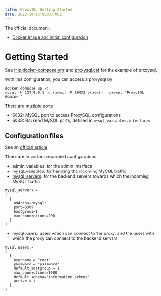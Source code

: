 ```yaml
---
title: ProxySQL Getting Started
date: 2022-10-15T00:00:00Z
---
```


The official document:
- [Docker image and initial configuration](https://hub.docker.com/r/proxysql/proxysql)

Getting Started
===

See [this docker-compose.yml](/examples/proxysql/docker-compose.yml) and [proxysql.cnf](/examples/proxysql/proxysql.cnf) for the example of proxysql.

With this configuration, you can access a proxysql by
```
docker compose up -d
mysql -h 127.0.0.1 -u radmin -P 16032-pradmin --prompt "ProxySQL Admin> "
```

There are multiple ports
- 6032: MySQL port to access ProxySQL configurations
- 6033: Backend MySQL ports, defined in `mysql_variables.interfaces`

Configuration files
---
See an [official article](https://proxysql.com/documentation/getting-started/).

There are important separated configurations
- admin_variables: for the admin interface
- [mysql_variables](): for handling the incoming MySQL traffic
- [mysql_servers](https://proxysql.com/documentation/main-runtime/#mysql_servers): for the backend servers towards which the incoming MySQL traffic
```
mysql_servers =
(
  {
    address="mysql"
    port=3306
    hostgroup=1
    max_connections=200
  }
)
```

- mysql_users: users which can connect to the proxy, and the users with which the proxy can connect to the backend servers
```
mysql_users =
(
  {
    username = "root"
    password = "password"
    default_hostgroup = 1
    max_connections=1000
    default_schema="information_schema"
    active = 1
  }
)
```
